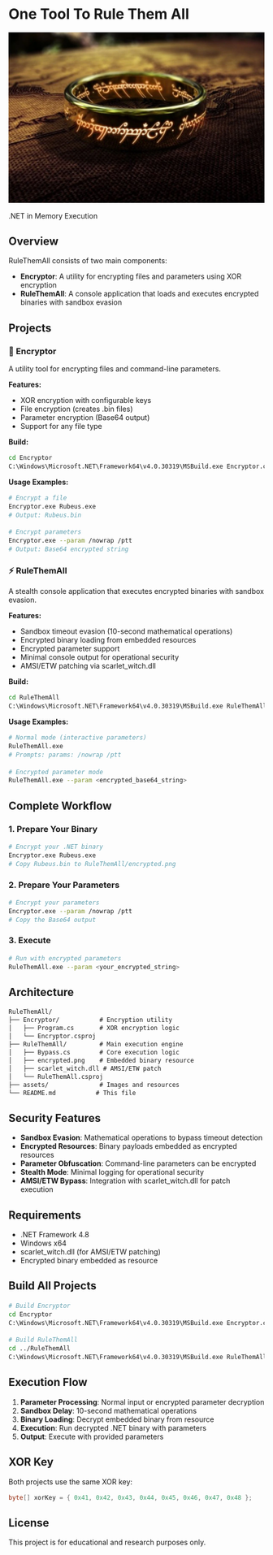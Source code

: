 # One Tool To Rule Them All

![Banner](assets/banner.webp)

.NET in Memory Execution

## Overview

RuleThemAll consists of two main components:

- **Encryptor**: A utility for encrypting files and parameters using XOR encryption
- **RuleThemAll**: A console application that loads and executes encrypted binaries with sandbox evasion

## Projects

### 🔐 Encryptor

A utility tool for encrypting files and command-line parameters.

**Features:**
- XOR encryption with configurable keys
- File encryption (creates .bin files)
- Parameter encryption (Base64 output)
- Support for any file type

**Build:**
```bash
cd Encryptor
C:\Windows\Microsoft.NET\Framework64\v4.0.30319\MSBuild.exe Encryptor.csproj /p:Configuration=Release
```

**Usage Examples:**
```bash
# Encrypt a file
Encryptor.exe Rubeus.exe
# Output: Rubeus.bin

# Encrypt parameters
Encryptor.exe --param /nowrap /ptt
# Output: Base64 encrypted string
```

### ⚡ RuleThemAll

A stealth console application that executes encrypted binaries with sandbox evasion.

**Features:**
- Sandbox timeout evasion (10-second mathematical operations)
- Encrypted binary loading from embedded resources
- Encrypted parameter support
- Minimal console output for operational security
- AMSI/ETW patching via scarlet_witch.dll

**Build:**
```bash
cd RuleThemAll
C:\Windows\Microsoft.NET\Framework64\v4.0.30319\MSBuild.exe RuleThemAll.csproj /p:Configuration=Release /p:Platform=x64
```

**Usage Examples:**
```bash
# Normal mode (interactive parameters)
RuleThemAll.exe
# Prompts: params: /nowrap /ptt

# Encrypted parameter mode
RuleThemAll.exe --param <encrypted_base64_string>
```

## Complete Workflow

### 1. Prepare Your Binary
```bash
# Encrypt your .NET binary
Encryptor.exe Rubeus.exe
# Copy Rubeus.bin to RuleThemAll/encrypted.png
```

### 2. Prepare Your Parameters
```bash
# Encrypt your parameters
Encryptor.exe --param /nowrap /ptt
# Copy the Base64 output
```

### 3. Execute
```bash
# Run with encrypted parameters
RuleThemAll.exe --param <your_encrypted_string>
```

## Architecture

```
RuleThemAll/
├── Encryptor/           # Encryption utility
│   ├── Program.cs       # XOR encryption logic
│   └── Encryptor.csproj
├── RuleThemAll/         # Main execution engine
│   ├── Bypass.cs        # Core execution logic
│   ├── encrypted.png    # Embedded binary resource
│   ├── scarlet_witch.dll # AMSI/ETW patch
│   └── RuleThemAll.csproj
├── assets/              # Images and resources
└── README.md           # This file
```

## Security Features

- **Sandbox Evasion**: Mathematical operations to bypass timeout detection
- **Encrypted Resources**: Binary payloads embedded as encrypted resources
- **Parameter Obfuscation**: Command-line parameters can be encrypted
- **Stealth Mode**: Minimal logging for operational security
- **AMSI/ETW Bypass**: Integration with scarlet_witch.dll for patch execution

## Requirements

- .NET Framework 4.8
- Windows x64
- scarlet_witch.dll (for AMSI/ETW patching)
- Encrypted binary embedded as resource

## Build All Projects

```bash
# Build Encryptor
cd Encryptor
C:\Windows\Microsoft.NET\Framework64\v4.0.30319\MSBuild.exe Encryptor.csproj /p:Configuration=Release

# Build RuleThemAll
cd ../RuleThemAll
C:\Windows\Microsoft.NET\Framework64\v4.0.30319\MSBuild.exe RuleThemAll.csproj /p:Configuration=Release /p:Platform=x64
```

## Execution Flow

1. **Parameter Processing**: Normal input or encrypted parameter decryption
2. **Sandbox Delay**: 10-second mathematical operations
3. **Binary Loading**: Decrypt embedded binary from resource
4. **Execution**: Run decrypted .NET binary with parameters
5. **Output**: Execute with provided parameters

## XOR Key

Both projects use the same XOR key:
```csharp
byte[] xorKey = { 0x41, 0x42, 0x43, 0x44, 0x45, 0x46, 0x47, 0x48 };
```

## License

This project is for educational and research purposes only. 
